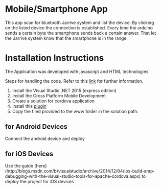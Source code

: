 <h1>Mobile/Smartphone App</h1>
This app scan for bluetooth Jarrive system and list the device. By clicking on the listed device the connection is established. Every time the arduino sends a certain byte the smartphone sends back a certain answer. That let the Jarrive system know that the smartphone is in the range.

<h1>Installation Instructions</h1>
The Application was developed with javascript and HTML technologies

Steps for handling the code. Refer to this [link](https://www.visualstudio.com/en-us/features/mobile-app-development-vs.aspx) for further information.

1. Install the Visual Studio .NET 2015 (express edition)
2. Install the Cross Platform Mobile Development
3. Create a solution for cordova application
4. Install this [plugin](https://github.com/don/cordova-plugin-ble-central)
5. Copy the filed provided to the www folder in the solution path.


<h2>for Android Devices</h2>
Connect the android device and deploy

<h2>for iOS Devices</h1>
Use the guide [here](http://blogs.msdn.com/b/visualstudio/archive/2014/12/04/ios-build-amp-debugging-with-the-visual-studio-tools-for-apache-cordova.aspx) to deploy the project for iOS devices

